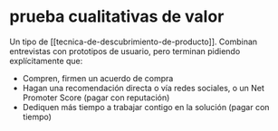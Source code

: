 # prueba cualitativas de valor
Un tipo de [[tecnica-de-descubrimiento-de-producto]]. Combinan entrevistas con prototipos de usuario, pero terminan pidiendo explícitamente que:

- Compren, firmen un acuerdo de compra
- Hagan una recomendación directa o vía redes sociales, o un Net Promoter Score (pagar con reputación)
- Dediquen más tiempo a trabajar contigo en la solución (pagar con tiempo)
